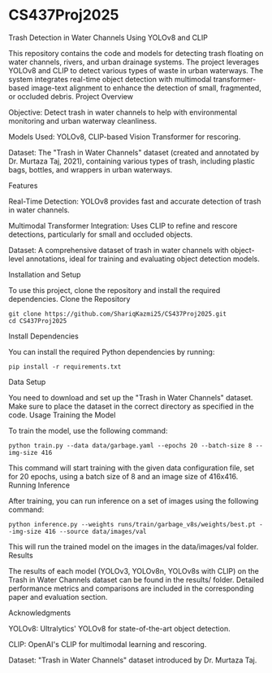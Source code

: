 # CS437Proj2025

Trash Detection in Water Channels Using YOLOv8 and CLIP

This repository contains the code and models for detecting trash floating on water channels, rivers, and urban drainage systems. The project leverages YOLOv8 and CLIP to detect various types of waste in urban waterways. The system integrates real-time object detection with multimodal transformer-based image-text alignment to enhance the detection of small, fragmented, or occluded debris.
Project Overview

Objective: Detect trash in water channels to help with environmental monitoring and urban waterway cleanliness.

Models Used: YOLOv8, CLIP-based Vision Transformer for rescoring.

Dataset: The "Trash in Water Channels" dataset (created and annotated by Dr. Murtaza Taj, 2021), containing various types of trash, including plastic bags, bottles, and wrappers in urban waterways.

Features

Real-Time Detection: YOLOv8 provides fast and accurate detection of trash in water channels.

Multimodal Transformer Integration: Uses CLIP to refine and rescore detections, particularly for small and occluded objects.

Dataset: A comprehensive dataset of trash in water channels with object-level annotations, ideal for training and evaluating object detection models.

Installation and Setup

To use this project, clone the repository and install the required dependencies.
Clone the Repository


    git clone https://github.com/ShariqKazmi25/CS437Proj2025.git
    cd CS437Proj2025

Install Dependencies

You can install the required Python dependencies by running:
   
    pip install -r requirements.txt

Data Setup

You need to download and set up the "Trash in Water Channels" dataset. Make sure to place the dataset in the correct directory as specified in the code.
Usage
Training the Model

To train the model, use the following command:

    python train.py --data data/garbage.yaml --epochs 20 --batch-size 8 --img-size 416

This command will start training with the given data configuration file, set for 20 epochs, using a batch size of 8 and an image size of 416x416.
Running Inference

After training, you can run inference on a set of images using the following command:

    python inference.py --weights runs/train/garbage_v8s/weights/best.pt --img-size 416 --source data/images/val

This will run the trained model on the images in the data/images/val folder.
Results

The results of each model (YOLOv3, YOLOv8n, YOLOv8s with CLIP) on the Trash in Water Channels dataset can be found in the results/ folder. Detailed performance metrics and comparisons are included in the corresponding paper and evaluation section.

Acknowledgments

YOLOv8: Ultralytics' YOLOv8 for state-of-the-art object detection.

CLIP: OpenAI's CLIP for multimodal learning and rescoring.

Dataset: "Trash in Water Channels" dataset introduced by Dr. Murtaza Taj.
